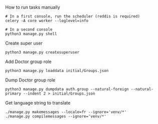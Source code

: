 How to run tasks manually

```
# In a first console, run the scheduler (reddis is required)
celery -A core worker --loglevel=info

# In a second console
python3 manage.py shell
```

Create super user

```
python3 manage.py createsuperuser
```

Add Doctor group role

```
python3 manage.py loaddata initial/Groups.json
```



Dump Doctor group role

```
python3 manage.py dumpdata auth.group --natural-foreign --natural-primary --indent 2 > initial/Groups.json
```


Get language string to translate

```
./manage.py makemessages --locale=fr --ignore='venv/*'
./manage.py compilemessages --ignore='venv/*'
```

